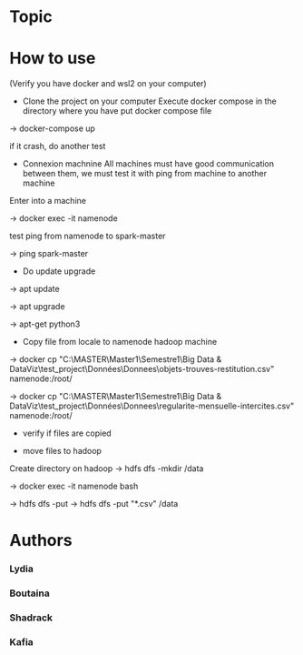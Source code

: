 # Topic 

# How to use 

(Verify you have docker and wsl2 on your computer)

* Clone the project on your computer
Execute docker compose in the directory where you have put docker compose file

-> docker-compose up 

if it crash, do another test

* Connexion machnine
All machines must have good communication between them, we must test it with ping from machine to another machine

Enter into a machine

-> docker exec -it namenode

test ping from namenode to spark-master

-> ping spark-master

* Do update upgrade 

-> apt update

-> apt upgrade

-> apt-get python3 

* Copy file from locale to namenode hadoop machine 

->  docker cp "C:\MASTER\Master1\Semestre1\Big Data & DataViz\test_project\Données\Donnees\objets-trouves-restitution.csv" namenode:/root/

->  docker cp "C:\MASTER\Master1\Semestre1\Big Data & DataViz\test_project\Données\Donnees\regularite-mensuelle-intercites.csv" namenode:/root/


* verify if files are copied 

* move files to hadoop

Create directory on hadoop -> hdfs dfs -mkdir /data

-> docker exec -it namenode bash 

-> hdfs dfs -put <file path on namenode> <file on hadoop>
-> hdfs dfs -put "*.csv" /data






# Authors 

### Lydia 
### Boutaina 
### Shadrack
### Kafia
